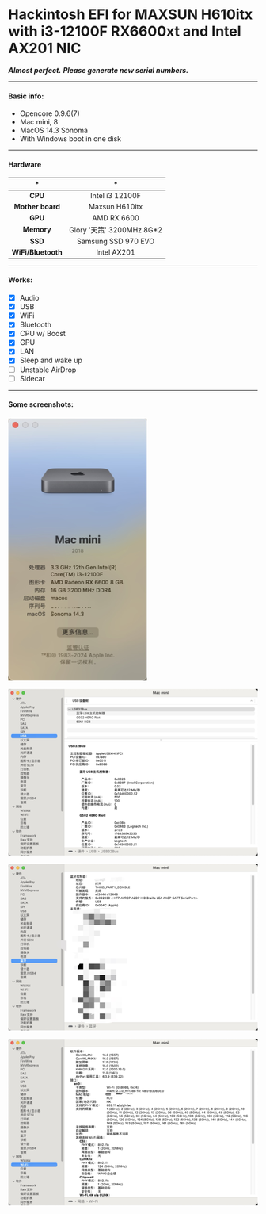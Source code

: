 # Hackintosh EFI for MAXSUN H610itx with i3-12100F RX6600xt and Intel AX201 NIC

***Almost perfect.***
***Please generate new serial numbers.***

---

#### Basic info: 
- Opencore 0.9.6(7)
- Mac mini, 8
- MacOS 14.3 Sonoma
- With Windows boot in one disk

---
#### Hardware

|          *          |    *                     |
|:------------------:|:-----------------------:|
| **CPU**            | Intel i3 12100F         |
| **Mother board**   | Maxsun H610itx          |
| **GPU**            | AMD RX 6600             |
| **Memory**         | Glory '天策' 3200MHz 8G*2 |
| **SSD**            | Samsung SSD 970 EVO     |
| **WiFi/Bluetooth** | Intel AX201             |

---

#### Works:

- [x] Audio
- [x] USB
- [x] WiFi
- [x] Bluetooth
- [x] CPU w/ Boost
- [x] GPU
- [x] LAN
- [x] Sleep and wake up
- [ ] Unstable AirDrop
- [ ] Sidecar

----

#### Some screenshots:

![](pics/image-1.png)

![](pics/image-2.png)

![](pics/image-3.png)

![](pics/image-4.png)